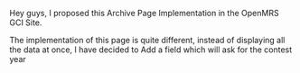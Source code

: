 Hey guys, I proposed this Archive Page Implementation in the OpenMRS GCI Site.

The implementation of this page is quite different, instead of displaying all the data at once, I have decided to Add a field which will ask for the contest year
